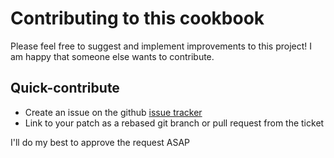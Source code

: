 # Contributing to this cookbook

Please feel free to suggest and implement improvements to this project!
I am happy that someone else wants to contribute.

## Quick-contribute

* Create an issue on the github [issue tracker](https://github.com/dan-waters/ruby-env-cookbook/issues)
* Link to your patch as a rebased git branch or pull request from the ticket

I'll do my best to approve the request ASAP